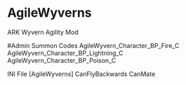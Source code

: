 # AgileWyverns
ARK Wyvern Agility Mod

#Admin Summon Codes
AgileWyvern_Character_BP_Fire_C
AgileWyvern_Character_BP_Lightning_C
AgileWyvern_Character_BP_Poison_C

INI File
[AgileWyverns]
CanFlyBackwards
CanMate
